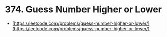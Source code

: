 # 374. Guess Number Higher or Lower

- [https://leetcode.com/problems/guess-number-higher-or-lower/](https://leetcode.com/problems/guess-number-higher-or-lower/)
